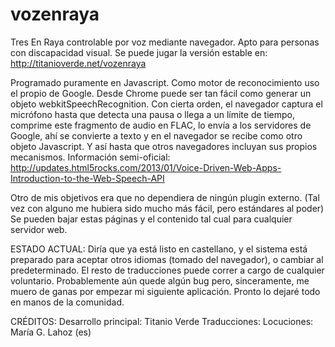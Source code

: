 vozenraya
=========

Tres En Raya controlable por voz mediante navegador. Apto para personas con discapacidad visual.
Se puede jugar la versión estable en: http://titanioverde.net/vozenraya

Programado puramente en Javascript. Como motor de reconocimiento uso el propio de Google. Desde Chrome puede ser tan fácil como generar un objeto webkitSpeechRecognition. Con cierta orden, el navegador captura el micrófono hasta que detecta una pausa o llega a un límite de tiempo, comprime este fragmento de audio en FLAC, lo envía a los servidores de Google, ahí se convierte a texto y en el navegador se recibe como otro objeto Javascript. Y así hasta que otros navegadores incluyan sus propios mecanismos.
Información semi-oficial: http://updates.html5rocks.com/2013/01/Voice-Driven-Web-Apps-Introduction-to-the-Web-Speech-API

Otro de mis objetivos era que no dependiera de ningún plugin externo. (Tal vez con alguno me hubiera sido mucho más fácil, pero estándares al poder)
Se pueden bajar estas páginas y el contenido tal cual para cualquier servidor web.

ESTADO ACTUAL:
Diría que ya está listo en castellano, y el sistema está preparado para aceptar otros idiomas (tomado del navegador), o cambiar al predeterminado. El resto de traducciones puede correr a cargo de cualquier voluntario.
Probablemente aún quede algún bug pero, sinceramente, me muero de ganas por empezar mi siguiente aplicación. Pronto lo dejaré todo en manos de la comunidad.

CRÉDITOS:
Desarrollo principal: Titanio Verde
Traducciones: 
Locuciones: María G. Lahoz (es)
